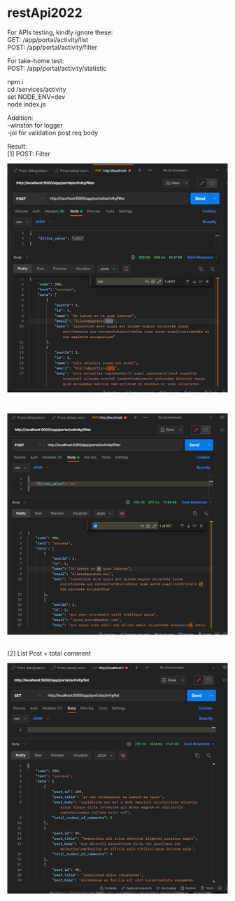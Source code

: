 # restApi2022

For APIs testing, kindly ignore these: <br>
GET: /app/portal/activity/list <br>
POST: /app/portal/activity/filter <br>

For take-home test: <br>
POST: /app/portal/activity/statistic <br>


npm i  <br>
cd /services/activity  <br>
set NODE_ENV=dev <br>
node index.js <br>

Addition: <br>
-winston for logger <br>
-joi for validation post req body <br>

Result: <br>
[1] POST: Filter
<p align="left">
  <img src="https://raw.githubusercontent.com/syukranDev/restApi2022/main/images/filter.PNG" />
  </p> <br /> 
  
  <p align="left">
  <img src="https://raw.githubusercontent.com/syukranDev/restApi2022/main/images/filter_2.PNG" />
  </p> <br /> 
 [2] List Post + total comment 
  <p align="left">
  <img src="https://raw.githubusercontent.com/syukranDev/restApi2022/main/images/listPostAndComments.PNG" />
  </p> <br /> 
